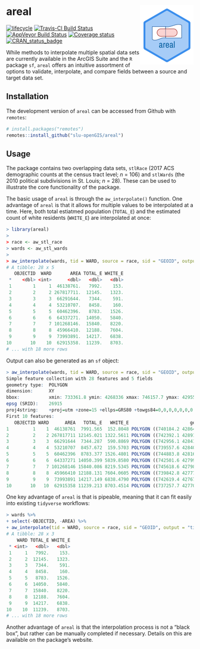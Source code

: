 
<!-- README.md is generated from README.Rmd. Please edit that file -->

# areal <img src="man/figures/arealLogo.png" align="right" />

[![lifecycle](https://img.shields.io/badge/lifecycle-maturing-blue.svg)](https://www.tidyverse.org/lifecycle/#maturing)
[![Travis-CI Build
Status](https://travis-ci.org/slu-openGIS/areal.svg?branch=master)](https://travis-ci.org/slu-openGIS/areal)
[![AppVeyor Build
Status](https://ci.appveyor.com/api/projects/status/github/slu-openGIS/areal?branch=master&svg=true)](https://ci.appveyor.com/project/chris-prener/areal)
[![Coverage
status](https://codecov.io/gh/slu-openGIS/areal/branch/master/graph/badge.svg)](https://codecov.io/github/slu-openGIS/areal?branch=master)
[![CRAN\_status\_badge](http://www.r-pkg.org/badges/version/areal)](https://cran.r-project.org/package=areal)

While methods to interpolate multiple spatial data sets are currently
available in the ArcGIS Suite and the `R` package `sf`, `areal` offers
an intuitive assortment of options to validate, interpolate, and compare
fields between a source and target data set.

## Installation

The development version of `areal` can be accessed from Github with
`remotes`:

``` r
# install.packages("remotes")
remotes::install_github("slu-openGIS/areal")
```

## Usage

The package contains two overlapping data sets, `stlRace` (2017 ACS
demographic counts at the census tract level; *n* = 106) and `stlWards`
(the 2010 political subdivisions in St. Louis; *n* = 28). These can be
used to illustrate the core functionality of the package.

The basic usage of `areal` is through the `aw_interpolate()` function.
One advantage of `areal` is that it allows for multiple values to be
interpolated at a time. Here, both total estiatmed population
(`TOTAL_E`) and the estimated count of white residents (`WHITE_E`) are
interpolated at once:

``` r
> library(areal)
>
> race <- aw_stl_race
> wards <- aw_stl_wards
>
> aw_interpolate(wards, tid = WARD, source = race, sid = "GEOID", output = "tibble", "TOTAL_E", "WHITE_E")
# A tibble: 28 x 5
   OBJECTID  WARD       AREA TOTAL_E WHITE_E
 *    <dbl> <int>      <dbl>   <dbl>   <dbl>
 1        1     1  46138761.   7992.    153.
 2        2     2 267817711.  12145.   1323.
 3        3     3  66291644.   7344.    591.
 4        4     4  53210707.   8458.    160.
 5        5     5  60462396.   8783.   1526.
 6        6     6  64337271.  14050.   5840.
 7        7     7 101268146.  15840.   8220.
 8        8     8  45966410.  12188.   7604.
 9        9     9  73993891.  14217.   6838.
10       10    10  62915358.  11239.   8703.
# ... with 18 more rows
```

Output can also be generated as an `sf`
object:

``` r
> aw_interpolate(wards, tid = WARD, source = race, sid = "GEOID", output = "sf", "TOTAL_E", "WHITE_E")
Simple feature collection with 28 features and 5 fields
geometry type:  POLYGON
dimension:      XY
bbox:           xmin: 733361.8 ymin: 4268336 xmax: 746157.7 ymax: 4295504
epsg (SRID):    26915
proj4string:    +proj=utm +zone=15 +ellps=GRS80 +towgs84=0,0,0,0,0,0,0 +units=m +no_defs
First 10 features:
   OBJECTID WARD      AREA   TOTAL_E   WHITE_E                       geometry
1         1    1  46138761  7991.565  152.8048 POLYGON ((740184.2 4286431,...
2         2    2 267817711 12145.021 1322.5611 POLYGON ((742392.1 4289178,...
3         3    3  66291644  7344.287  590.8869 POLYGON ((742956.1 4284113,...
4         4    4  53210707  8457.672  159.5703 POLYGON ((739557.6 4284080,...
5         5    5  60462396  8783.377 1526.4801 POLYGON ((744883.8 4281632,...
6         6    6  64337271 14050.399 5839.8580 POLYGON ((742501.6 4279976,...
7         7    7 101268146 15840.086 8219.5345 POLYGON ((745618.6 4279867,...
8         8    8  45966410 12188.131 7604.0605 POLYGON ((739842.8 4277724,...
9         9    9  73993891 14217.149 6838.4790 POLYGON ((742619.4 4276734,...
10       10   10  62915358 11239.213 8703.4514 POLYGON ((737257.7 4277050,...
```

One key advantage of `areal` is that is pipeable, meaning that it can
fit easily into existing `tidyverse` workflows:

``` r
> wards %>%
+ select(-OBJECTID, -AREA) %>%
+ aw_interpolate(tid = WARD, source = race, sid = "GEOID", output = "tibble", "TOTAL_E", "WHITE_E")
# A tibble: 28 x 3
    WARD TOTAL_E WHITE_E
 * <int>   <dbl>   <dbl>
 1     1   7992.    153.
 2     2  12145.   1323.
 3     3   7344.    591.
 4     4   8458.    160.
 5     5   8783.   1526.
 6     6  14050.   5840.
 7     7  15840.   8220.
 8     8  12188.   7604.
 9     9  14217.   6838.
10    10  11239.   8703.
# ... with 18 more rows
```

Another advantage of `areal` is that the interpolation process is not a
“black box”, but rather can be manually completed if necessary.
Details on this are available on the package’s website.
